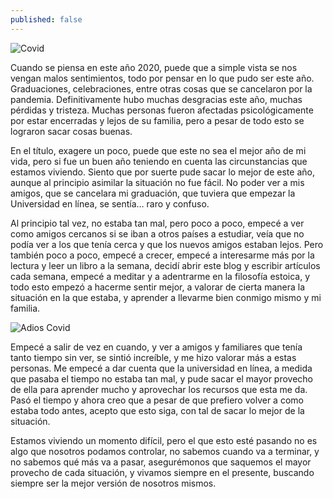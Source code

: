 ```yaml
---
published: false
---
```

![Covid]({{site.baseurl}}/images/covid.jpg)


Cuando se piensa en este año 2020, puede que a simple vista se nos vengan malos sentimientos, todo por pensar en lo que pudo ser este año. Graduaciones, celebraciones, entre otras cosas que se cancelaron por la pandemia. Definitivamente hubo muchas desgracias este año, muchas pérdidas y tristeza. Muchas personas fueron afectadas psicológicamente por estar encerradas y lejos de su familia, pero a pesar de todo esto se lograron sacar cosas buenas.

En el título, exagere un poco, puede que este no sea el mejor año de mi vida, pero si fue un buen año teniendo en cuenta las circunstancias que estamos viviendo. Siento que por suerte pude sacar lo mejor de este año, aunque al principio asimilar la situación no fue fácil. No poder ver a mis amigos, que se cancelara mi graduación, que tuviera que empezar la Universidad en línea, se sentía… raro y confuso.

Al principio tal vez, no estaba tan mal, pero poco a poco, empecé a ver como amigos cercanos si se iban a otros países a estudiar, veía que no podía ver a los que tenía cerca y que los nuevos amigos estaban lejos. Pero también poco a poco, empecé a crecer, empecé a interesarme más por la lectura y leer un libro a la semana, decidí abrir este blog y escribir artículos cada semana, empecé a meditar y a adentrarme en la filosofía estoica, y todo esto empezó a hacerme sentir mejor, a valorar de cierta manera la situación en la que estaba, y aprender a llevarme bien conmigo mismo y mi familia.


![Adios Covid]({{site.baseurl}}/images/adios.jpg)


Empecé a salir de vez en cuando, y ver a amigos y familiares que tenía tanto tiempo sin ver, se sintió increíble, y me hizo valorar más a estas personas. Me empecé a dar cuenta que la universidad en línea, a medida que pasaba el tiempo no estaba tan mal, y pude sacar el mayor provecho de ella para aprender mucho y aprovechar los recursos que esta me da. Pasó el tiempo y ahora creo que a pesar de que prefiero volver a como estaba todo antes, acepto que esto siga, con tal de sacar lo mejor de la situación.

Estamos viviendo un momento difícil, pero el que esto esté pasando no es algo que nosotros podamos controlar, no sabemos cuando va a terminar, y no sabemos qué más va a pasar, asegurémonos que saquemos el mayor provecho de cada situación, y vivamos siempre en el presente, buscando siempre ser la mejor versión de nosotros mismos.

